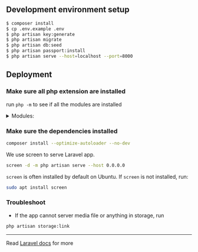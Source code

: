 ## Development environment setup

```bash
$ composer install
$ cp .env.example .env
$ php artisan key:generate
$ php artisan migrate
$ php artisan db:seed
$ php artisan passport:install
$ php artisan serve --host=localhost --port=8000
```

## Deployment

### Make sure all php extension are installed

run `php -m` to see if all the modules are installed

<details>
<summary>
Modules:
</summary>

```txt
[PHP Modules]
bz2
calendar
Core
ctype
curl
date
dom
exif
FFI
fileinfo
filter
ftp
gd
gettext
hash
iconv
igbinary
json
libxml
mbstring
memcached
msgpack
mysqli
mysqlnd
openssl
pcntl
pcre
PDO
pdo_mysql
Phar
posix
readline
Reflection
session
shmop
SimpleXML
sockets
sodium
SPL
standard
sysvmsg
sysvsem
sysvshm
tokenizer
xml
xmlreader
xmlwriter
xsl
Zend OPcache
zip
zlib

[Zend Modules]
Zend OPcache
```

</details>

### Make sure the dependencies installed

```bash
composer install --optimize-autoloader --no-dev
```

We use screen to serve Laravel app.

```bash
screen -d -m php artisan serve --host 0.0.0.0
```

`screen` is often installed by default on Ubuntu.
If `screen` is not installed, run:

```bash
sudo apt install screen
```

### Troubleshoot

-   If the app cannot server media file or anything in storage, run

```bash
php artisan storage:link
```

---

Read [Laravel docs](https://laravel.com/docs/10.x/deployment) for more
